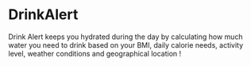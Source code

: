 # DrinkAlert
Drink Alert keeps you hydrated during the day by calculating how much water you need to drink based on your BMI, daily calorie needs, activity level, weather conditions and geographical location !
